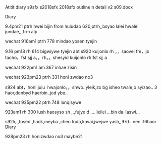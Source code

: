 Atitit diary s9sfx s2018sfx 2018sfx outline n detail v2 s09.docx


Diary
  

9.4pm21   ptrh  hwei bijin from huludao
620,ptrh,,bsyao lalei hwalei jondae,,,frm alp

wechat	916am1	ptrh	778	mindao yosen tyejin


9.16 pm18  rh 614 bigwiywe  tyejin
 abt s920 kuijonlo rh ，，saovei fm，jo taoho，fst sjj a。。rh。。shesyid
kuijonlo rh fst sjj a



wechat	922pm1	am	367	inhae zisin


wechat	923pm23	ptrh	331	honi zwdao  no3


s924 abt，honi juiu  hwajonlo。。shwo..yleik,zo bg isheo twale,b syizao..
3 haor,donbyd haerbin..jod ybe..



wechat	925pm22	ptrh	748	lonqisywe


923am1   rh  300
Iush  haosyso sh ,,,fujye d ....   leilei ...bin da liaswi...


s925,,,tosed ,haok,meyba ,cheo toda,kavai,jwejwe yash,,97d...nen..16haor
Diary 

928pm23  rh  honizwdao no3 maybe21





 
